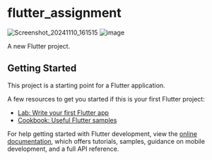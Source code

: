 # flutter_assignment
![Screenshot_20241110_161515](https://github.com/user-attachments/assets/f21300e3-66cc-4ef5-9bba-af2685a98e56)
![image](https://github.com/user-attachments/assets/2ec909ab-9642-4720-85d0-64689ab736b1)


A new Flutter project.

## Getting Started

This project is a starting point for a Flutter application.

A few resources to get you started if this is your first Flutter project:

- [Lab: Write your first Flutter app](https://docs.flutter.dev/get-started/codelab)
- [Cookbook: Useful Flutter samples](https://docs.flutter.dev/cookbook)

For help getting started with Flutter development, view the
[online documentation](https://docs.flutter.dev/), which offers tutorials,
samples, guidance on mobile development, and a full API reference.
